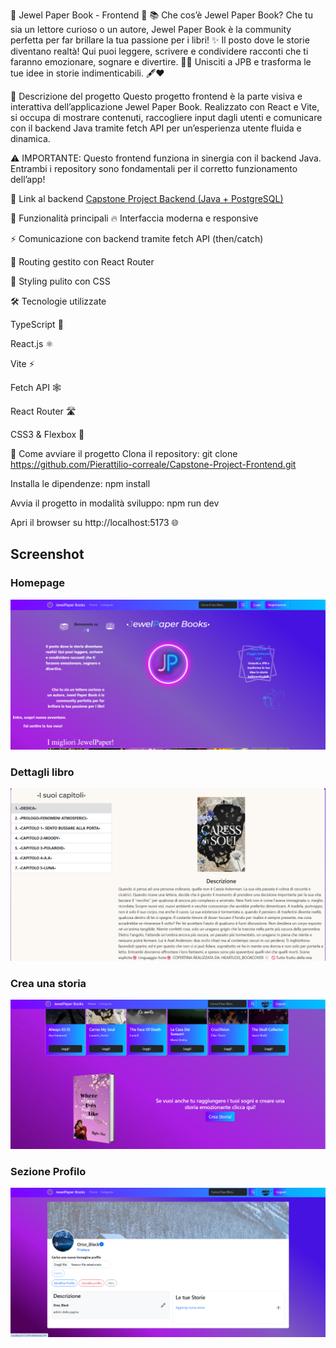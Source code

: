 🌟 Jewel Paper Book - Frontend 🚀
📚 Che cos’è Jewel Paper Book?
Che tu sia un lettore curioso o un autore, Jewel Paper Book è la community perfetta per far brillare la tua passione per i libri! ✨
Il posto dove le storie diventano realtà! Qui puoi leggere, scrivere e condividere racconti che ti faranno emozionare, sognare e divertire. 📖💫
Unisciti a JPB e trasforma le tue idee in storie indimenticabili. 🖋️❤️

📌 Descrizione del progetto
Questo progetto frontend è la parte visiva e interattiva dell’applicazione Jewel Paper Book.
Realizzato con React e Vite, si occupa di mostrare contenuti, raccogliere input dagli utenti e comunicare con il backend Java tramite fetch API per un’esperienza utente fluida e dinamica.

⚠️ IMPORTANTE: Questo frontend funziona in sinergia con il backend Java. Entrambi i repository sono fondamentali per il corretto funzionamento dell’app!

🔗 Link al backend
[Capstone Project Backend (Java + PostgreSQL)](https://github.com/Pierattilio-correale/Capstone-Project)

🚀 Funzionalità principali
🔥 Interfaccia moderna e responsive

⚡️ Comunicazione con backend tramite fetch API (then/catch)

🎯 Routing gestito con React Router

🎨 Styling pulito con CSS

🛠️ Tecnologie utilizzate

TypeScript 🧠

React.js ⚛️

Vite ⚡

Fetch API 🕸️

React Router 🛣️

CSS3 & Flexbox 🎨

🚀 Come avviare il progetto
Clona il repository:
git clone https://github.com/Pierattilio-correale/Capstone-Project-Frontend.git

Installa le dipendenze:
npm install

Avvia il progetto in modalità sviluppo:
npm run dev

Apri il browser su http://localhost:5173 🌐

## Screenshot

### Homepage

![Homepage](https://raw.githubusercontent.com/Pierattilio-correale/Capstone-Project-Frontend/main/public/assets/homepage.png)

### Dettagli libro

![Dettagli libro](https://raw.githubusercontent.com/Pierattilio-correale/Capstone-Project-Frontend/main/public/assets/book-detail.png)

### Crea una storia

![Crea una storia](https://raw.githubusercontent.com/Pierattilio-correale/Capstone-Project-Frontend/main/public/assets/create-book.png)

### Sezione Profilo

![Sezione Profilo](https://raw.githubusercontent.com/Pierattilio-correale/Capstone-Project-Frontend/main/public/assets/profilo.png)
